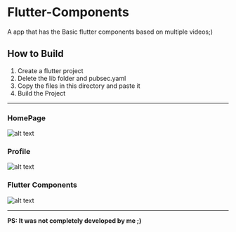 # Flutter-Components
A app that has the Basic flutter components based on multiple videos;)

## How to Build
1. Create a flutter project
2. Delete the lib folder and pubsec.yaml
3. Copy the files in this directory and paste it
4. Build the Project

***

### HomePage
![alt text](https://github.com/spacebrat76/Flutter-Components/blob/main/homePage.png)

### Profile
![alt text](https://github.com/spacebrat76/Flutter-Components/blob/main/profile.png)

### Flutter Components
![alt text](https://github.com/spacebrat76/Flutter-Components/blob/main/flutterComponents.png)

***

**PS: It was not completely developed by me ;)** 
